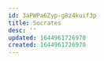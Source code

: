 ```yaml
---
id: 3aPWPa6Zyp-g8z4kuif3p
title: Socrates
desc: ''
updated: 1644961726970
created: 1644961726970
---
```



